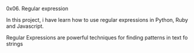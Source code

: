 0x06. Regular expression

In this project, i have learn how to use regular expressions in Python, Ruby and Javascript.

Regular Expressions are powerful techniques for finding patterns in text fo strings
